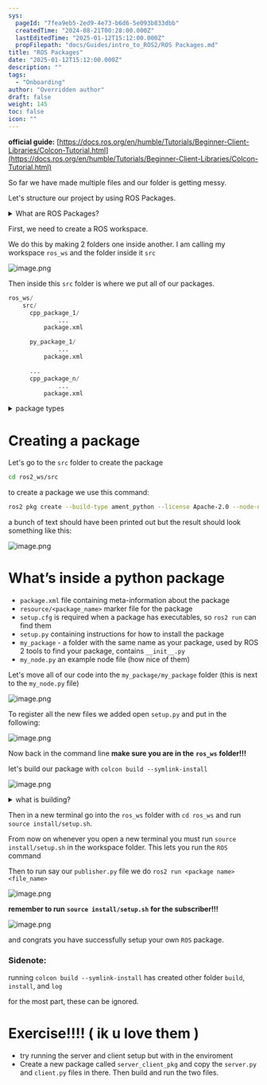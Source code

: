 ```yaml
---
sys:
  pageId: "7fea9eb5-2ed9-4e73-b6d6-5e093b833dbb"
  createdTime: "2024-08-21T00:28:00.000Z"
  lastEditedTime: "2025-01-12T15:12:00.000Z"
  propFilepath: "docs/Guides/intro_to_ROS2/ROS Packages.md"
title: "ROS Packages"
date: "2025-01-12T15:12:00.000Z"
description: ""
tags:
  - "Onboarding"
author: "Overridden author"
draft: false
weight: 145
toc: false
icon: ""
---
```


**official guide:** [https://docs.ros.org/en/humble/Tutorials/Beginner-Client-Libraries/Colcon-Tutorial.html](https://docs.ros.org/en/humble/Tutorials/Beginner-Client-Libraries/Colcon-Tutorial.html)

So far we have made multiple files and our folder is getting messy.

Let's structure our project by using ROS Packages.

<details>

<summary>What are ROS Packages?</summary>

ROS Packages are, as the name implies, packages of code that are highly sharable between ROS developers.

They consist of a folder, `package.xml` file, and source code

```python
      cpp_package_1/
		      ... imagine much code files here ..
          package.xml
```

</details>

First, we need to create a ROS workspace.

We do this by making 2 folders one inside another. I am calling my workspace `ros_ws` and the folder inside it `src`

![image.png](https://prod-files-secure.s3.us-west-2.amazonaws.com/d518164a-d88e-44d1-a4ee-3adb3bd8bce0/70706947-fd18-4537-a67b-e12946812d31/image.png?X-Amz-Algorithm=AWS4-HMAC-SHA256&X-Amz-Content-Sha256=UNSIGNED-PAYLOAD&X-Amz-Credential=ASIAZI2LB466R47MQXAY%2F20250526%2Fus-west-2%2Fs3%2Faws4_request&X-Amz-Date=20250526T150857Z&X-Amz-Expires=3600&X-Amz-Security-Token=IQoJb3JpZ2luX2VjEH4aCXVzLXdlc3QtMiJHMEUCIG5bkn%2BaTGWiUifa86Zt2Yxdx%2Bh1DJyCarDC7o8OwDpmAiEAs3N28zPx8QM7kNCoyNRgAEgp7LqxWA6JlCodzUCE7MAq%2FwMIRxAAGgw2Mzc0MjMxODM4MDUiDM4ZzjnLP8D%2BycdaBCrcA6EugdXoSIDdYQCiQGMd8Ya71tkqNF78dSU1rdi8qiLEgGDDUj8e5Nrv9jOG1Ba3yrMkuD%2FAJS01YXItksOD89pCqK9fqFwKtzEg627mrz7UscgaKM7Dn36KQxRRo1TVD3Ma1VyRdHp56VbEr0ZdcXfkNO7Tr4oYgkvspwOzPWEl6M1ExcjCc2HHSYfb%2FFU%2B6Yf47WiWdJDMfDxwHuVZXXDeVbMBQZMRl7yBGMNsgM6ufJdsY0RoEXEGe01SgvlcTUZOXmjO22OcHCtoIvUl7KciatQKZRe0%2BH6TR5%2FDmz2i12viCz2RZbOjbvK9ZWl7VIwz9dIlrHD3ntOYDqGAowCjL2zk0DgmZtkLa5jG9P8dPs35tERVzoFTzYmA%2FQYXn264d13SWXZ85LhNnq47EmaVx5STOQlhuiQKwizyIsenm%2FJtQn813DXu6uIrEO0RwcqXrtu1%2BisDui3LHcfNRTx3ZAxCWWZsvMvPIfkenKe3%2B0G2Szot%2B6aXQP%2F5ufWDyS%2F0PxzwfKBlhQft3U5hRY2j4cyf5Zb7xJZ9BRKdvd3XzZXDHBMoFoMG3ytklFZqoCd8ApHtE7rrV2H4DdEGzn6RXTdmV8xvuoz43zVuyea%2FBvM20wxYNNHy4w4rMPTl0cEGOqUBZTJFPWRSU9%2Fbx9xrZnO2oJPYomDNV5rVS7zIY8pld64rifb%2Bf4KCw8Eq7t4Hy2YjC70UfZPFtxwKepMZOAmVFhtD%2BU%2FA8%2FBv%2F%2BUhvXvQMCrtHl7%2FjSZAi8ahigcf5pdt%2FWKSqOyxMj2fbbe%2Bgn1O5xUlVm2nE5RbIYIAiXn7wgc%2FWb22NDlaGmO4pCI75KfuZT5vb36SVw1Asn%2FTRGmxf%2BaNV8fb&X-Amz-Signature=40f3ab0a6f2e805c8710be5ee4e768bf96e987f2e92f0cc8f6ce52c6cf842de8&X-Amz-SignedHeaders=host&x-id=GetObject)

Then inside this `src` folder is where we put all of our packages.

```python
ros_ws/
    src/
      cpp_package_1/
		      ...
          package.xml

      py_package_1/
		      ...
          package.xml

      ...
      cpp_package_n/
		      ...
          package.xml

```

<details>

<summary>package types</summary>

packages can be either `C++` or python.

the intern file structure is different for each but for this guide we will stick to creating python packages

</details>

# Creating a package

Let's go to the `src` folder to create the package

```bash
cd ros2_ws/src
```

to create a package we use this command:

```bash
ros2 pkg create --build-type ament_python --license Apache-2.0 --node-name my_node my_package
```

a bunch of text should have been printed out but the result should look something like this:

![image.png](https://prod-files-secure.s3.us-west-2.amazonaws.com/d518164a-d88e-44d1-a4ee-3adb3bd8bce0/e6cf1e3f-8512-4a3e-b131-079f800bf3e8/image.png?X-Amz-Algorithm=AWS4-HMAC-SHA256&X-Amz-Content-Sha256=UNSIGNED-PAYLOAD&X-Amz-Credential=ASIAZI2LB466R47MQXAY%2F20250526%2Fus-west-2%2Fs3%2Faws4_request&X-Amz-Date=20250526T150857Z&X-Amz-Expires=3600&X-Amz-Security-Token=IQoJb3JpZ2luX2VjEH4aCXVzLXdlc3QtMiJHMEUCIG5bkn%2BaTGWiUifa86Zt2Yxdx%2Bh1DJyCarDC7o8OwDpmAiEAs3N28zPx8QM7kNCoyNRgAEgp7LqxWA6JlCodzUCE7MAq%2FwMIRxAAGgw2Mzc0MjMxODM4MDUiDM4ZzjnLP8D%2BycdaBCrcA6EugdXoSIDdYQCiQGMd8Ya71tkqNF78dSU1rdi8qiLEgGDDUj8e5Nrv9jOG1Ba3yrMkuD%2FAJS01YXItksOD89pCqK9fqFwKtzEg627mrz7UscgaKM7Dn36KQxRRo1TVD3Ma1VyRdHp56VbEr0ZdcXfkNO7Tr4oYgkvspwOzPWEl6M1ExcjCc2HHSYfb%2FFU%2B6Yf47WiWdJDMfDxwHuVZXXDeVbMBQZMRl7yBGMNsgM6ufJdsY0RoEXEGe01SgvlcTUZOXmjO22OcHCtoIvUl7KciatQKZRe0%2BH6TR5%2FDmz2i12viCz2RZbOjbvK9ZWl7VIwz9dIlrHD3ntOYDqGAowCjL2zk0DgmZtkLa5jG9P8dPs35tERVzoFTzYmA%2FQYXn264d13SWXZ85LhNnq47EmaVx5STOQlhuiQKwizyIsenm%2FJtQn813DXu6uIrEO0RwcqXrtu1%2BisDui3LHcfNRTx3ZAxCWWZsvMvPIfkenKe3%2B0G2Szot%2B6aXQP%2F5ufWDyS%2F0PxzwfKBlhQft3U5hRY2j4cyf5Zb7xJZ9BRKdvd3XzZXDHBMoFoMG3ytklFZqoCd8ApHtE7rrV2H4DdEGzn6RXTdmV8xvuoz43zVuyea%2FBvM20wxYNNHy4w4rMPTl0cEGOqUBZTJFPWRSU9%2Fbx9xrZnO2oJPYomDNV5rVS7zIY8pld64rifb%2Bf4KCw8Eq7t4Hy2YjC70UfZPFtxwKepMZOAmVFhtD%2BU%2FA8%2FBv%2F%2BUhvXvQMCrtHl7%2FjSZAi8ahigcf5pdt%2FWKSqOyxMj2fbbe%2Bgn1O5xUlVm2nE5RbIYIAiXn7wgc%2FWb22NDlaGmO4pCI75KfuZT5vb36SVw1Asn%2FTRGmxf%2BaNV8fb&X-Amz-Signature=3a92416425387ff66441646fb383beaa6ef66a2f4ef077f6697971fc80882036&X-Amz-SignedHeaders=host&x-id=GetObject)

# What’s inside a python package

- `package.xml` file containing meta-information about the package
- `resource/<package_name>` marker file for the package
- `setup.cfg` is required when a package has executables, so `ros2 run` can find them
- `setup.py` containing instructions for how to install the package
- `my_package` - a folder with the same name as your package, used by ROS 2 tools to find your package, contains `__init__.py`
- `my_node.py` an example node file (how nice of them)

Let's move all of our code into the `my_package/my_package` folder (this is next to the `my_node.py` file)

![image.png](https://prod-files-secure.s3.us-west-2.amazonaws.com/d518164a-d88e-44d1-a4ee-3adb3bd8bce0/9ce58f11-0da9-4d3e-b86d-506a9685d378/image.png?X-Amz-Algorithm=AWS4-HMAC-SHA256&X-Amz-Content-Sha256=UNSIGNED-PAYLOAD&X-Amz-Credential=ASIAZI2LB466R47MQXAY%2F20250526%2Fus-west-2%2Fs3%2Faws4_request&X-Amz-Date=20250526T150857Z&X-Amz-Expires=3600&X-Amz-Security-Token=IQoJb3JpZ2luX2VjEH4aCXVzLXdlc3QtMiJHMEUCIG5bkn%2BaTGWiUifa86Zt2Yxdx%2Bh1DJyCarDC7o8OwDpmAiEAs3N28zPx8QM7kNCoyNRgAEgp7LqxWA6JlCodzUCE7MAq%2FwMIRxAAGgw2Mzc0MjMxODM4MDUiDM4ZzjnLP8D%2BycdaBCrcA6EugdXoSIDdYQCiQGMd8Ya71tkqNF78dSU1rdi8qiLEgGDDUj8e5Nrv9jOG1Ba3yrMkuD%2FAJS01YXItksOD89pCqK9fqFwKtzEg627mrz7UscgaKM7Dn36KQxRRo1TVD3Ma1VyRdHp56VbEr0ZdcXfkNO7Tr4oYgkvspwOzPWEl6M1ExcjCc2HHSYfb%2FFU%2B6Yf47WiWdJDMfDxwHuVZXXDeVbMBQZMRl7yBGMNsgM6ufJdsY0RoEXEGe01SgvlcTUZOXmjO22OcHCtoIvUl7KciatQKZRe0%2BH6TR5%2FDmz2i12viCz2RZbOjbvK9ZWl7VIwz9dIlrHD3ntOYDqGAowCjL2zk0DgmZtkLa5jG9P8dPs35tERVzoFTzYmA%2FQYXn264d13SWXZ85LhNnq47EmaVx5STOQlhuiQKwizyIsenm%2FJtQn813DXu6uIrEO0RwcqXrtu1%2BisDui3LHcfNRTx3ZAxCWWZsvMvPIfkenKe3%2B0G2Szot%2B6aXQP%2F5ufWDyS%2F0PxzwfKBlhQft3U5hRY2j4cyf5Zb7xJZ9BRKdvd3XzZXDHBMoFoMG3ytklFZqoCd8ApHtE7rrV2H4DdEGzn6RXTdmV8xvuoz43zVuyea%2FBvM20wxYNNHy4w4rMPTl0cEGOqUBZTJFPWRSU9%2Fbx9xrZnO2oJPYomDNV5rVS7zIY8pld64rifb%2Bf4KCw8Eq7t4Hy2YjC70UfZPFtxwKepMZOAmVFhtD%2BU%2FA8%2FBv%2F%2BUhvXvQMCrtHl7%2FjSZAi8ahigcf5pdt%2FWKSqOyxMj2fbbe%2Bgn1O5xUlVm2nE5RbIYIAiXn7wgc%2FWb22NDlaGmO4pCI75KfuZT5vb36SVw1Asn%2FTRGmxf%2BaNV8fb&X-Amz-Signature=46211589b5924b550f8d845192f543314a45a1e54427457b508a3112db62388d&X-Amz-SignedHeaders=host&x-id=GetObject)

To register all the new files we added open `setup.py` and put in the following:

![image.png](https://prod-files-secure.s3.us-west-2.amazonaws.com/d518164a-d88e-44d1-a4ee-3adb3bd8bce0/1cd7c262-4cae-4496-9d75-c178537d24a2/image.png?X-Amz-Algorithm=AWS4-HMAC-SHA256&X-Amz-Content-Sha256=UNSIGNED-PAYLOAD&X-Amz-Credential=ASIAZI2LB466R47MQXAY%2F20250526%2Fus-west-2%2Fs3%2Faws4_request&X-Amz-Date=20250526T150857Z&X-Amz-Expires=3600&X-Amz-Security-Token=IQoJb3JpZ2luX2VjEH4aCXVzLXdlc3QtMiJHMEUCIG5bkn%2BaTGWiUifa86Zt2Yxdx%2Bh1DJyCarDC7o8OwDpmAiEAs3N28zPx8QM7kNCoyNRgAEgp7LqxWA6JlCodzUCE7MAq%2FwMIRxAAGgw2Mzc0MjMxODM4MDUiDM4ZzjnLP8D%2BycdaBCrcA6EugdXoSIDdYQCiQGMd8Ya71tkqNF78dSU1rdi8qiLEgGDDUj8e5Nrv9jOG1Ba3yrMkuD%2FAJS01YXItksOD89pCqK9fqFwKtzEg627mrz7UscgaKM7Dn36KQxRRo1TVD3Ma1VyRdHp56VbEr0ZdcXfkNO7Tr4oYgkvspwOzPWEl6M1ExcjCc2HHSYfb%2FFU%2B6Yf47WiWdJDMfDxwHuVZXXDeVbMBQZMRl7yBGMNsgM6ufJdsY0RoEXEGe01SgvlcTUZOXmjO22OcHCtoIvUl7KciatQKZRe0%2BH6TR5%2FDmz2i12viCz2RZbOjbvK9ZWl7VIwz9dIlrHD3ntOYDqGAowCjL2zk0DgmZtkLa5jG9P8dPs35tERVzoFTzYmA%2FQYXn264d13SWXZ85LhNnq47EmaVx5STOQlhuiQKwizyIsenm%2FJtQn813DXu6uIrEO0RwcqXrtu1%2BisDui3LHcfNRTx3ZAxCWWZsvMvPIfkenKe3%2B0G2Szot%2B6aXQP%2F5ufWDyS%2F0PxzwfKBlhQft3U5hRY2j4cyf5Zb7xJZ9BRKdvd3XzZXDHBMoFoMG3ytklFZqoCd8ApHtE7rrV2H4DdEGzn6RXTdmV8xvuoz43zVuyea%2FBvM20wxYNNHy4w4rMPTl0cEGOqUBZTJFPWRSU9%2Fbx9xrZnO2oJPYomDNV5rVS7zIY8pld64rifb%2Bf4KCw8Eq7t4Hy2YjC70UfZPFtxwKepMZOAmVFhtD%2BU%2FA8%2FBv%2F%2BUhvXvQMCrtHl7%2FjSZAi8ahigcf5pdt%2FWKSqOyxMj2fbbe%2Bgn1O5xUlVm2nE5RbIYIAiXn7wgc%2FWb22NDlaGmO4pCI75KfuZT5vb36SVw1Asn%2FTRGmxf%2BaNV8fb&X-Amz-Signature=fb407deae38d4ac1840512aba57796b7f91f462df171a4451c5c773beb4b76d4&X-Amz-SignedHeaders=host&x-id=GetObject)

Now back in the command line **make sure you are in the** **`ros_ws`** **folder!!!**

let's build our package with `colcon build --symlink-install`

![image.png](https://prod-files-secure.s3.us-west-2.amazonaws.com/d518164a-d88e-44d1-a4ee-3adb3bd8bce0/2f2a0d27-b173-48fd-b189-5f5c0ce65619/image.png?X-Amz-Algorithm=AWS4-HMAC-SHA256&X-Amz-Content-Sha256=UNSIGNED-PAYLOAD&X-Amz-Credential=ASIAZI2LB466R47MQXAY%2F20250526%2Fus-west-2%2Fs3%2Faws4_request&X-Amz-Date=20250526T150857Z&X-Amz-Expires=3600&X-Amz-Security-Token=IQoJb3JpZ2luX2VjEH4aCXVzLXdlc3QtMiJHMEUCIG5bkn%2BaTGWiUifa86Zt2Yxdx%2Bh1DJyCarDC7o8OwDpmAiEAs3N28zPx8QM7kNCoyNRgAEgp7LqxWA6JlCodzUCE7MAq%2FwMIRxAAGgw2Mzc0MjMxODM4MDUiDM4ZzjnLP8D%2BycdaBCrcA6EugdXoSIDdYQCiQGMd8Ya71tkqNF78dSU1rdi8qiLEgGDDUj8e5Nrv9jOG1Ba3yrMkuD%2FAJS01YXItksOD89pCqK9fqFwKtzEg627mrz7UscgaKM7Dn36KQxRRo1TVD3Ma1VyRdHp56VbEr0ZdcXfkNO7Tr4oYgkvspwOzPWEl6M1ExcjCc2HHSYfb%2FFU%2B6Yf47WiWdJDMfDxwHuVZXXDeVbMBQZMRl7yBGMNsgM6ufJdsY0RoEXEGe01SgvlcTUZOXmjO22OcHCtoIvUl7KciatQKZRe0%2BH6TR5%2FDmz2i12viCz2RZbOjbvK9ZWl7VIwz9dIlrHD3ntOYDqGAowCjL2zk0DgmZtkLa5jG9P8dPs35tERVzoFTzYmA%2FQYXn264d13SWXZ85LhNnq47EmaVx5STOQlhuiQKwizyIsenm%2FJtQn813DXu6uIrEO0RwcqXrtu1%2BisDui3LHcfNRTx3ZAxCWWZsvMvPIfkenKe3%2B0G2Szot%2B6aXQP%2F5ufWDyS%2F0PxzwfKBlhQft3U5hRY2j4cyf5Zb7xJZ9BRKdvd3XzZXDHBMoFoMG3ytklFZqoCd8ApHtE7rrV2H4DdEGzn6RXTdmV8xvuoz43zVuyea%2FBvM20wxYNNHy4w4rMPTl0cEGOqUBZTJFPWRSU9%2Fbx9xrZnO2oJPYomDNV5rVS7zIY8pld64rifb%2Bf4KCw8Eq7t4Hy2YjC70UfZPFtxwKepMZOAmVFhtD%2BU%2FA8%2FBv%2F%2BUhvXvQMCrtHl7%2FjSZAi8ahigcf5pdt%2FWKSqOyxMj2fbbe%2Bgn1O5xUlVm2nE5RbIYIAiXn7wgc%2FWb22NDlaGmO4pCI75KfuZT5vb36SVw1Asn%2FTRGmxf%2BaNV8fb&X-Amz-Signature=abc806096b17d7d9efbefe3ddea6078b4ba7df5dcd567242807eb43e72ad43eb&X-Amz-SignedHeaders=host&x-id=GetObject)

<details>

<summary>what is building?</summary>

if you are a CS major at Rose-Hulman you will learn the answer to this in CSSE132

but TLDR; is it combines all the code files into one program that can be run easily 

</details>

Then in a new terminal go into the `ros_ws` folder with `cd ros_ws` and run `source install/setup.sh`. 

From now on whenever you open a new terminal you must run `source install/setup.sh` in the workspace folder. This lets you run the `ROS` command

Then to run say our `publisher.py` file we do `ros2 run <package name> <file_name>`

![image.png](https://prod-files-secure.s3.us-west-2.amazonaws.com/d518164a-d88e-44d1-a4ee-3adb3bd8bce0/4f4b1219-3a44-4632-aa0a-ce3471699f59/image.png?X-Amz-Algorithm=AWS4-HMAC-SHA256&X-Amz-Content-Sha256=UNSIGNED-PAYLOAD&X-Amz-Credential=ASIAZI2LB466R47MQXAY%2F20250526%2Fus-west-2%2Fs3%2Faws4_request&X-Amz-Date=20250526T150857Z&X-Amz-Expires=3600&X-Amz-Security-Token=IQoJb3JpZ2luX2VjEH4aCXVzLXdlc3QtMiJHMEUCIG5bkn%2BaTGWiUifa86Zt2Yxdx%2Bh1DJyCarDC7o8OwDpmAiEAs3N28zPx8QM7kNCoyNRgAEgp7LqxWA6JlCodzUCE7MAq%2FwMIRxAAGgw2Mzc0MjMxODM4MDUiDM4ZzjnLP8D%2BycdaBCrcA6EugdXoSIDdYQCiQGMd8Ya71tkqNF78dSU1rdi8qiLEgGDDUj8e5Nrv9jOG1Ba3yrMkuD%2FAJS01YXItksOD89pCqK9fqFwKtzEg627mrz7UscgaKM7Dn36KQxRRo1TVD3Ma1VyRdHp56VbEr0ZdcXfkNO7Tr4oYgkvspwOzPWEl6M1ExcjCc2HHSYfb%2FFU%2B6Yf47WiWdJDMfDxwHuVZXXDeVbMBQZMRl7yBGMNsgM6ufJdsY0RoEXEGe01SgvlcTUZOXmjO22OcHCtoIvUl7KciatQKZRe0%2BH6TR5%2FDmz2i12viCz2RZbOjbvK9ZWl7VIwz9dIlrHD3ntOYDqGAowCjL2zk0DgmZtkLa5jG9P8dPs35tERVzoFTzYmA%2FQYXn264d13SWXZ85LhNnq47EmaVx5STOQlhuiQKwizyIsenm%2FJtQn813DXu6uIrEO0RwcqXrtu1%2BisDui3LHcfNRTx3ZAxCWWZsvMvPIfkenKe3%2B0G2Szot%2B6aXQP%2F5ufWDyS%2F0PxzwfKBlhQft3U5hRY2j4cyf5Zb7xJZ9BRKdvd3XzZXDHBMoFoMG3ytklFZqoCd8ApHtE7rrV2H4DdEGzn6RXTdmV8xvuoz43zVuyea%2FBvM20wxYNNHy4w4rMPTl0cEGOqUBZTJFPWRSU9%2Fbx9xrZnO2oJPYomDNV5rVS7zIY8pld64rifb%2Bf4KCw8Eq7t4Hy2YjC70UfZPFtxwKepMZOAmVFhtD%2BU%2FA8%2FBv%2F%2BUhvXvQMCrtHl7%2FjSZAi8ahigcf5pdt%2FWKSqOyxMj2fbbe%2Bgn1O5xUlVm2nE5RbIYIAiXn7wgc%2FWb22NDlaGmO4pCI75KfuZT5vb36SVw1Asn%2FTRGmxf%2BaNV8fb&X-Amz-Signature=4eedcde448a88f97e1dba76f7f0ef8b1743b407728ca060b04367cb05afc91a3&X-Amz-SignedHeaders=host&x-id=GetObject)

**remember to run** **`source install/setup.sh`** **for the subscriber!!!**

![image.png](https://prod-files-secure.s3.us-west-2.amazonaws.com/d518164a-d88e-44d1-a4ee-3adb3bd8bce0/02121119-dad4-49ec-8356-c956108b4243/image.png?X-Amz-Algorithm=AWS4-HMAC-SHA256&X-Amz-Content-Sha256=UNSIGNED-PAYLOAD&X-Amz-Credential=ASIAZI2LB466R47MQXAY%2F20250526%2Fus-west-2%2Fs3%2Faws4_request&X-Amz-Date=20250526T150857Z&X-Amz-Expires=3600&X-Amz-Security-Token=IQoJb3JpZ2luX2VjEH4aCXVzLXdlc3QtMiJHMEUCIG5bkn%2BaTGWiUifa86Zt2Yxdx%2Bh1DJyCarDC7o8OwDpmAiEAs3N28zPx8QM7kNCoyNRgAEgp7LqxWA6JlCodzUCE7MAq%2FwMIRxAAGgw2Mzc0MjMxODM4MDUiDM4ZzjnLP8D%2BycdaBCrcA6EugdXoSIDdYQCiQGMd8Ya71tkqNF78dSU1rdi8qiLEgGDDUj8e5Nrv9jOG1Ba3yrMkuD%2FAJS01YXItksOD89pCqK9fqFwKtzEg627mrz7UscgaKM7Dn36KQxRRo1TVD3Ma1VyRdHp56VbEr0ZdcXfkNO7Tr4oYgkvspwOzPWEl6M1ExcjCc2HHSYfb%2FFU%2B6Yf47WiWdJDMfDxwHuVZXXDeVbMBQZMRl7yBGMNsgM6ufJdsY0RoEXEGe01SgvlcTUZOXmjO22OcHCtoIvUl7KciatQKZRe0%2BH6TR5%2FDmz2i12viCz2RZbOjbvK9ZWl7VIwz9dIlrHD3ntOYDqGAowCjL2zk0DgmZtkLa5jG9P8dPs35tERVzoFTzYmA%2FQYXn264d13SWXZ85LhNnq47EmaVx5STOQlhuiQKwizyIsenm%2FJtQn813DXu6uIrEO0RwcqXrtu1%2BisDui3LHcfNRTx3ZAxCWWZsvMvPIfkenKe3%2B0G2Szot%2B6aXQP%2F5ufWDyS%2F0PxzwfKBlhQft3U5hRY2j4cyf5Zb7xJZ9BRKdvd3XzZXDHBMoFoMG3ytklFZqoCd8ApHtE7rrV2H4DdEGzn6RXTdmV8xvuoz43zVuyea%2FBvM20wxYNNHy4w4rMPTl0cEGOqUBZTJFPWRSU9%2Fbx9xrZnO2oJPYomDNV5rVS7zIY8pld64rifb%2Bf4KCw8Eq7t4Hy2YjC70UfZPFtxwKepMZOAmVFhtD%2BU%2FA8%2FBv%2F%2BUhvXvQMCrtHl7%2FjSZAi8ahigcf5pdt%2FWKSqOyxMj2fbbe%2Bgn1O5xUlVm2nE5RbIYIAiXn7wgc%2FWb22NDlaGmO4pCI75KfuZT5vb36SVw1Asn%2FTRGmxf%2BaNV8fb&X-Amz-Signature=4c2ebf7973c4e9d3468ca2b25d2d28d26e3e743c0ec41b3cf869cdd32903848a&X-Amz-SignedHeaders=host&x-id=GetObject)

and congrats you have successfully setup your own `ROS` package.

### Sidenote:

running `colcon build --symlink-install` has created other folder `build`, `install`, and `log`

for the most part, these can be ignored.

# Exercise!!!! ( ik u love them )

- try running the server and client setup but with in the enviroment
- Create a new package called `server_client_pkg` and copy the `server.py` and `client.py` files in there. Then build and run the two files.
